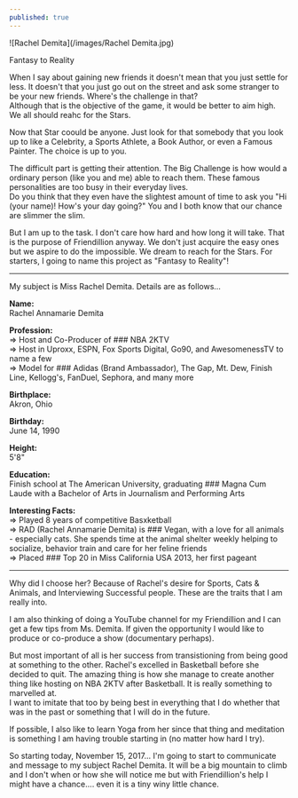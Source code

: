 ```yaml
---
published: true
---
```

![Rachel Demita](/images/Rachel Demita.jpg)

Fantasy to Reality

When I say about gaining new friends it doesn't mean that you just settle for less. It doesn't that you just go out on the street and ask some stranger to be your new friends. Where's the challenge in that?   
Although that is the objective of the game, it would be better to aim high. We all should reahc for the Stars.

Now that Star coould be anyone. Just look for that somebody that you look up to like a Celebrity, a Sports Athlete, a Book Author, or even a Famous Painter. The choice is up to you.

The difficult part is getting their attention. The Big Challenge is how would a ordinary person (like you and me) able to reach them. These famous personalities are too busy in their everyday lives.   
Do you think that they even have the slightest amount of time to ask you "Hi (your name)! How's your day going?"
You and I both know that our chance are slimmer the slim.

But I am up to the task. I don't care how hard and how long it will take. That is the purpose of Friendillion anyway. We don't just acquire the easy ones but we aspire to do the impossible. We dream to reach for the Stars. 
For starters, I going to name this project as "Fantasy to Reality"! 

-----------------------------------------------------------

My subject is Miss Rachel Demita. Details are as follows...

**Name:**   
Rachel Annamarie Demita

**Profession:**   
=> Host and Co-Producer of ### NBA 2KTV  
=> Host in Uproxx, ESPN, Fox Sports Digital, Go90, and AwesomenessTV to name a few    
=> Model for ### Adidas (Brand Ambassador), The Gap, Mt. Dew, Finish Line, Kellogg's, FanDuel, Sephora, and many more

**Birthplace:**   
Akron, Ohio

**Birthday:**   
June 14, 1990

**Height:**   
5'8"

**Education:**   
Finish school at The American University, graduating ### Magna Cum Laude with a Bachelor of Arts in Journalism and Performing Arts

**Interesting Facts:**   
=> Played 8 years of competitive Basxketball   
=> RAD (Rachel Annamarie Demita) is ### Vegan, with a love for all animals - especially cats. She spends time at the animal shelter weekly helping to socialize, behavior train and care for her feline friends   
=> Placed ### Top 20 in Miss California USA 2013, her first pageant   

-----------------------------------------------------------   

Why did I choose her? Because of Rachel's desire for Sports, Cats & Animals, and Interviewing Successful people. These are the traits that I am really into.  

I am also thinking of doing a YouTube channel for my Friendillion and I can get a few tips from Ms. Demita. If given the opportunity I would like to produce or co-produce a show (documentary perhaps).

But most important of all is her success from transistioning from being good at something to the other. Rachel's excelled in Basketball before she decided to quit. The amazing thing is how she manage to create another thing like hosting on NBA 2KTV after Basketball. It is really something to marvelled at.   
I want to imitate that too by being best in everything that I do whether that was in the past or something that I will do in the future.

If possible, I also like to learn Yoga from her since that thing and meditation is something I am having trouble starting in (no matter how hard I try).

So starting today, November 15, 2017... I'm going to start to communicate and message to my subject Rachel Demita. It will be a big mountain to climb and I don't when or how she will notice me but with Friendillion's help I might have a chance.... even it is a tiny winy little chance. 